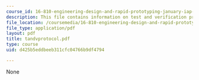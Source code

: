 ```yaml
---
course_id: 16-810-engineering-design-and-rapid-prototyping-january-iap-2005
description: This file contains information on test and verification protocol.
file_location: /coursemedia/16-810-engineering-design-and-rapid-prototyping-january-iap-2005/d425b5eddbeeb311cfc04766b9df4794_tandvprotocol.pdf
file_type: application/pdf
layout: pdf
title: tandvprotocol.pdf
type: course
uid: d425b5eddbeeb311cfc04766b9df4794

---
```

None